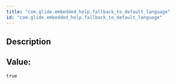 ```yaml
---
title: "com.glide.embedded_help.fallback_to_default_language"
id: "com.glide.embedded_help.fallback_to_default_language"
---
```

## Description



## Value: 
```
true
```